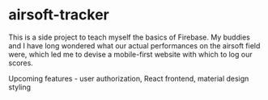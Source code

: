 # airsoft-tracker

This is a side project to teach myself the basics of Firebase. My buddies and I have long wondered what our actual performances on the airsoft field were, which led me to devise a mobile-first website with which to log our scores.

Upcoming features - user authorization, React frontend, material design styling
